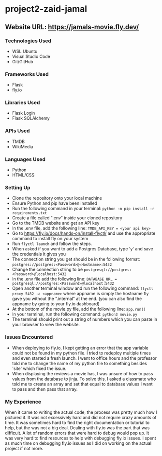 # project2-zaid-jamal
## Website URL: https://jamals-movie.fly.dev/

### Technologies Used
- WSL Ubuntu 
- Visual Studio Code 
- Git/GitHub 
### Frameworks Used
- Flask 
- fly.io  
### Libraries Used
- Flask Login 
- Flask SQLAlchemy
### APIs Used
- TMDB 
- WikiMedia 
### Languages Used
- Python 
- HTML/CSS 

### Setting Up
- Clone the repository onto your local machine 
- Ensure Python and pip have been installed 
- Run the following command in your terminal: ```python -m pip install -r requirements.txt ```
- Create a file called ".env" inside your cloned repository
- Go to the TMDB website and get an API key
- In the .env file, add the following line: ```TMDB_API_KEY = <your api key>```
- Go to https://fly.io/docs/hands-on/install-flyctl/ and use the appropriate command to install fly on your system
- Run ```flyctl launch``` and follow the steps. 
- When asked if you want to add a Postgres Database, type 'y' and save the credentials it gives you 
- The connection string you get should be in the following format: ```postgres://postgres:<Password>@<Hostname>:5432``` 
- Change the connection string to be  ```postgresql://postgres:<Password>@localhost:5432```
- In the .env file add the following line: ```DATABASE_URL = postgresql://postgres:<Password>@localhost:5432```
- Open another terminal window and run the following command: ```flyctl proxy 5432 -a <appname>``` where appname is simply the hostname fly gave you without the ".internal" at the end. (you can also find the appname by going to your fly.io dashboard)
- At the bottom of the movie.py file, add the following line: ```app.run()```
- In your terminal, run the following command: ```python3 movie.py```
- The terminal should print out a string of numbers which you can paste in your browser to view the website. 

### Issues Encountered 
- When deploying to fly.io, I kept getting an error that the app variable could not be found in my python file. I tried to redeploy multiple times and even started a fresh launch. I went to office hours and the professor told me to change the name of my python file to something besides 'site' which fixed the issue. 
- When displaying the reviews a movie has, I was unsure of how to pass values from the database to jinja. To solve this, I asked a classmate who told me to create an array and set that equal to database values I want to pass and then pass that array. 

### My Experience
When it came to writing the actual code, the process was pretty much how I pictured it. It was not excessively hard and did not require crazy amounts of time. It was sometimes hard to find the right documentation or tutorial to help, but the was not a big deal. Dealing with fly.io was the part that was difficult. A lot of random errors that were hard to debug would pop up. It was very hard to find resources to help with debugging fly.io issues. I spent as much time on debugging fly.io issues as I did on working on the actual project if not more. 
